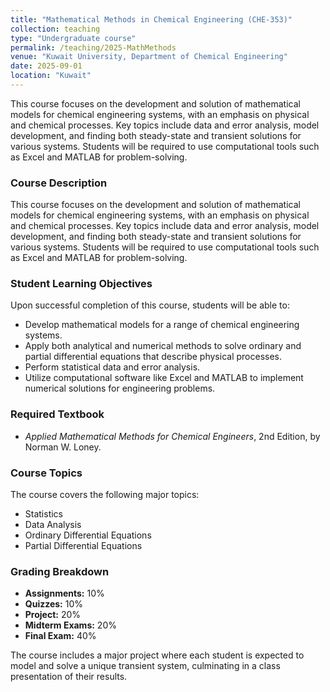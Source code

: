 ```yaml
---
title: "Mathematical Methods in Chemical Engineering (CHE-353)"
collection: teaching
type: "Undergraduate course"
permalink: /teaching/2025-MathMethods
venue: "Kuwait University, Department of Chemical Engineering"
date: 2025-09-01
location: "Kuwait"
---
```


This course focuses on the development and solution of mathematical models for chemical engineering systems, with an emphasis on physical and chemical processes. Key topics include data and error analysis, model development, and finding both steady-state and transient solutions for various systems. Students will be required to use computational tools such as Excel and MATLAB for problem-solving.

### Course Description
This course focuses on the development and solution of mathematical models for chemical engineering systems, with an emphasis on physical and chemical processes. Key topics include data and error analysis, model development, and finding both steady-state and transient solutions for various systems. Students will be required to use computational tools such as Excel and MATLAB for problem-solving.

### Student Learning Objectives
Upon successful completion of this course, students will be able to:
* Develop mathematical models for a range of chemical engineering systems.
* Apply both analytical and numerical methods to solve ordinary and partial differential equations that describe physical processes.
* Perform statistical data and error analysis.
* Utilize computational software like Excel and MATLAB to implement numerical solutions for engineering problems.

### Required Textbook
* *Applied Mathematical Methods for Chemical Engineers*, 2nd Edition, by Norman W. Loney.

### Course Topics
The course covers the following major topics:
* Statistics
* Data Analysis
* Ordinary Differential Equations
* Partial Differential Equations

### Grading Breakdown
* **Assignments:** 10%
* **Quizzes:** 10%
* **Project:** 20%
* **Midterm Exams:** 20%
* **Final Exam:** 40%

The course includes a major project where each student is expected to model and solve a unique transient system, culminating in a class presentation of their results.


